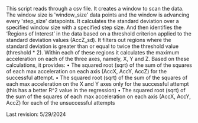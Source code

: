 This script reads through a csv file.
It creates a window to scan the data. The window size is 'window_size' data points and the window is advancing every 'step_size' datapoints.
It calculates the standard deviation over a specified window size with a specified step size.
And then identifies the ‘Regions of Interest’ in the data based on a threshold criterion applied to the standard deviation values (AccZ_sd). It filters out regions where the standard deviation is greater than or equal to twice the threshold value (threshold * 2). 
Within each of these regions it calculates the maximum acceleration on each of the three axes, namely, X, Y and Z.
Based on these calculations, it provides:
•	The squared root (sqrt) of the sum of the squares of each max acceleration on each axis (AccX, AccY, AccZ) for the successful attempt.
•	The squared root (sqrt) of the sum of the squares of each max acceleration on the X and Y axes only for the successful attempt (this has a better R^2 value in the regression)
•	The squared root (sqrt) of the sum of the squares of each max acceleration on each axis (AccX, AccY, AccZ) for each of the unsuccessful attempts

Last revision: 5/29/2024
